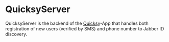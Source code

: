 # QuicksyServer
QuicksyServer is the backend of the [Quicksy](https://quicksy.im)-App that handles both registration of new users (verified by SMS) and phone number to Jabber ID discovery.
